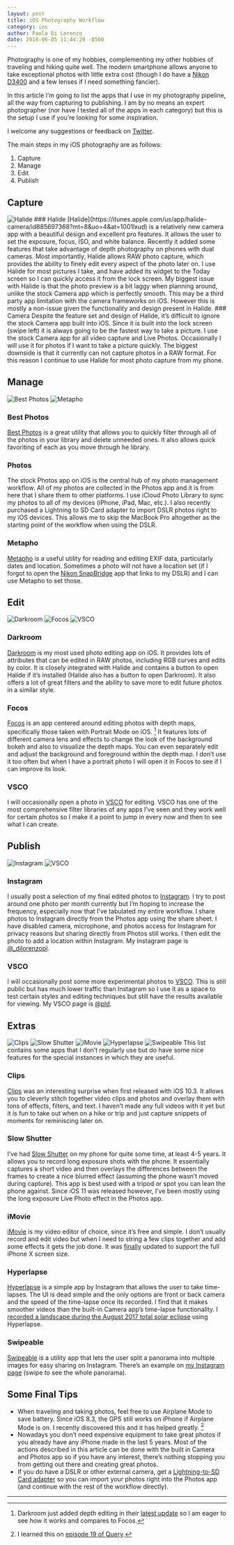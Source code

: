 ```yaml
---
layout: post
title: iOS Photography Workflow
category: ios
author: Paolo Di Lorenzo
date: 2018-06-05 11:44:29 -0500
---
```


Photography is one of my hobbies, complementing my other hobbies of traveling and hiking quite well. The modern smartphone allows anyone to take exceptional photos with little extra cost (though I do have a [Nikon D3400](https://www.nikonusa.com/en/nikon-products/product/dslr-cameras/d3400.html) and a few lenses if I need something fancier).

In this article I’m going to list the apps that I use in my photography pipeline, all the way from capturing to publishing. I am by no means an expert photographer (nor have I tested all of the apps in each category) but this is the setup I use if you’re looking for some inspiration.

I welcome any suggestions or feedback on [Twitter](https://twitter.com/{{site.author_twitter}}).

The main steps in my iOS photography are as follows:
1. Capture
2. Manage
3. Edit
4. Publish


## Capture
<img src="{{site.url}}/images/ios-photo-workflow-halide.png" alt="Halide">
### Halide
[Halide](https://itunes.apple.com/us/app/halide-camera/id885697368?mt=8&uo=4&at=1001lxud) is a relatively new camera app with a beautiful design and excellent pro features. It allows the user to set the exposure, focus, ISO, and white balance. Recently it added some features that take advantage of depth photography on phones with dual cameras. Most importantly, Halide allows RAW photo capture, which provides the ability to finely edit every aspect of the photo later on. I use Halide for most pictures I take, and have added its widget to the Today screen so I can quickly access it from the lock screen. My biggest issue with Halide is that the photo preview is a bit laggy when planning around, unlike the stock Camera app which is perfectly smooth. This may be a third party app limitation with the camera frameworks on iOS. However this is mostly a non-issue given the functionality and design present in Halide.
### Camera
Despite the feature set and design of Halide, it’s difficult to ignore the stock Camera app built into iOS. Since it is built into the lock screen (swipe left) it is always going to be the fastest way to take a picture. I use the stock Camera app for all video capture and Live Photos. Occasionally I will use it for photos if I want to take a picture quickly. The biggest downside is that it currently can not capture photos in a RAW format. For this reason I continue to use Halide for most photo capture from my phone. 


## Manage
<img src="{{site.url}}/images/ios-photo-workflow-bestphotos.png" alt="Best Photos"> <img src="{{site.url}}/images/ios-photo-workflow-metapho.png" alt="Metapho">
### Best Photos
[Best Photos](https://itunes.apple.com/us/app/bestphotos/id1168605247?mt=8&uo=4&at=1001lxud) is a great utility that allows you to quickly filter through all of the photos in your library and delete unneeded ones. It also allows quick favoriting of each as you move through he library. 
### Photos
The stock Photos app on iOS is the central hub of my photo management workflow. All of my photos are collected in the Photos app and it is from here that I share them to other platforms. I use iCloud Photo Library to sync my photos to all of my devices (iPhone, iPad, Mac, etc.). I also recently purchased a Lightning to SD Card adapter to import DSLR photos right to my iOS devices. This allows me to skip the MacBook Pro altogether as the starting point of the workflow when using the DSLR.
### Metapho
[Metapho](https://itunes.apple.com/us/app/metapho/id914457352?mt=8&uo=4&at=1001lxud) is a useful utility for reading and editing EXIF data, particularly dates and location. Sometimes a photo will not have a location set (if I forgot to open the [Nikon SnapBridge](https://itunes.apple.com/us/app/snapbridge/id1121563450?mt=8&uo=4&at=1001lxud) app that links to my DSLR) and I can use Metapho to set those.


## Edit
<img src="{{site.url}}/images/ios-photo-workflow-darkroom.png" alt="Darkroom"> <img src="{{site.url}}/images/ios-photo-workflow-focos.png" alt="Focos"> <img src="{{site.url}}/images/ios-photo-workflow-vsco.png" alt="VSCO">
### Darkroom
[Darkroom](https://itunes.apple.com/us/app/darkroom-photo-editor/id953286746?mt=8&uo=4&at=1001lxud) is my most used photo editing app on iOS. It provides lots of attributes that can be edited in RAW photos, including RGB curves and edits by color. It is closely integrated with Halide and contains a button to open Halide if it’s installed (Halide also has a button to open Darkroom). It also offers a lot of great filters and the ability to save more to edit future photos in a similar style. 
### Focos
[Focos](https://itunes.apple.com/us/app/focos/id1274938524?mt=8&uo=4&at=1001lxud) is an app centered around editing photos with depth maps, specifically those taken with Portrait Mode on iOS. [^1] It features lots of different camera lens and effects to change the look of the background bokeh and also to visualize the depth maps. You can even separately edit and adjust the background and foreground within the depth map. I don’t use it too often but when I have a portrait photo I will open it in Focos to see if I can improve its look.
### VSCO
I will occasionally open a photo in [VSCO](https://itunes.apple.com/us/app/vsco/id588013838?mt=8&uo=4&at=1001lxud) for editing. VSCO has one of the most comprehensive filter libraries of any apps I’ve seen and they work well for certain photos so I make it a point to jump in every now and then to see what I can create.


## Publish
<img src="{{site.url}}/images/ios-photo-workflow-instagram.png" alt="Instagram"> <img src="{{site.url}}/images/ios-photo-workflow-vsco.png" alt="VSCO">
### Instagram
I usually post a selection of my final edited photos to [Instagram](https://itunes.apple.com/us/app/instagram/id389801252?mt=8&uo=4&at=1001lxud). I try to post around one photo per month currently but I’m hoping to increase the frequency, especially now that I’ve tabulated my entire workflow. I share photos to Instagram directly from the Photos app using the share sheet. I have disabled camera, microphone, and photos access for Instagram for privacy reasons but sharing directly from Photos still works. I then edit the photo to add a location within Instagram. My Instagram page is [@_dilorenzopl](https://instagr.am/_dilorenzopl).
### VSCO
I will occasionally post some more experimental photos to [VSCO](https://itunes.apple.com/us/app/vsco/id588013838?mt=8&uo=4&at=1001lxud). This is still public but has much lower traffic than Instagram so I use it as a space to test certain styles and editing techniques but still have the results available for viewing. My VSCO page is [@pld](https://vsco.co/pld).


## Extras
<img src="{{site.url}}/images/ios-photo-workflow-clips.png" alt="Clips"> <img src="{{site.url}}/images/ios-photo-workflow-slow-shutter.png" alt="Slow Shutter"> <img src="{{site.url}}/images/ios-photo-workflow-imovie.png" alt="iMovie"> <img src="{{site.url}}/images/ios-photo-workflow-hyperlapse.png" alt="Hyperlapse"> <img src="{{site.url}}/images/ios-photo-workflow-swipeable.png" alt="Swipeable">
This list contains some apps that I don’t regularly use but do have some nice features for the special instances in which they are useful. 
### Clips
[Clips](https://itunes.apple.com/us/app/clips/id1212699939?mt=8&uo=4&at=1001lxud) was an interesting surprise when first released with iOS 10.3. It allows you to cleverly stitch together video clips and photos and overlay them with tons of effects, filters, and text. I haven’t made any full videos with it yet but it is fun to take out when on a hike or trip and just capture snippets of moments for reminiscing later on. 
### Slow Shutter
I’ve had [Slow Shutter](https://itunes.apple.com/us/app/slow-shutter-cam/id357404131?mt=8&uo=4&at=1001lxud) on my phone for quite some time, at least 4-5 years. It allows you to record long exposure shots with the phone. It essentially captures a short video and then overlays the differences between the frames to create a nice blurred effect (assuming the phone wasn’t moved during capture). This app is best used with a tripod or spot you can lean the phone against. Since iOS 11 was released however, I’ve been mostly using the long exposure Live Photo effect in the Photos app.
### iMovie
[iMovie](https://itunes.apple.com/us/app/imovie/id377298193?mt=8&uo=4&at=1001lxud) is my video editor of choice, since it’s free and simple. I don’t usually record and edit video but when I need to string a few clips together and add some effects it gets the job done. It was [finally](https://twitter.com/dilorenzopl/status/984543207634718722) updated to support the full iPhone X screen size.
### Hyperlapse
[Hyperlapse](https://itunes.apple.com/us/app/hyperlapse-from-instagram/id740146917?mt=8&uo=4&at=1001lxud) is a simple app by Instagram that allows the user to take time-lapses. The UI is dead simple and the only options are front or back camera and the speed of the time-lapse once its recorded. I find that it makes smoother videos than the built-in Camera app’s time-lapse functionality. I [recorded a landscape during the August 2017 total solar eclipse](https://instagram.com/p/BYE7GxHgBTa/) using Hyperlapse. 
### Swipeable
[Swipeable](https://itunes.apple.com/us/app/swipeable-instagram-panorama/id1209900326?mt=8&uo=4&at=1001lxud) is a utility app that lets the user split a panorama into multiple images for easy sharing on Instagram. There’s an example on [my Instagram page](https://instagram.com/p/BaUGpTtAndi/) (swipe to see the whole panorama).


## Some Final Tips
* When traveling and taking photos, feel free to use Airplane Mode to save battery. Since iOS 8.3, the GPS still works on iPhone if Airplane Mode is on. I recently discovered this and it has helped greatly. [^2]
* Nowadays you don’t need expensive equipment to take great photos if you already have any iPhone made in the last 5 years. Most of the actions described in this article can be done with the built in Camera and Photos app so if you have any interest, there’s nothing stopping you from getting out there and creating great photos.
* If you do have a DSLR or other external camera, get a [Lightning-to-SD Card adapter](https://www.amazon.com/dp/B0744JB6KR) so you can import your photos right into the Photos app (and continue with the rest of the workflow directly).

---
[^1]: Darkroom just added depth editing in their [latest update](https://itunes.apple.com/us/app/darkroom-photo-editor/id953286746?mt=8) so I am eager to see how it works and compares to Focos.
[^2]: I learned this on [episode 19 of Query](https://www.relay.fm/query/19).
